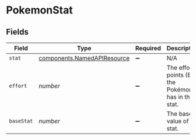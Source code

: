 # PokemonStat


## Fields

| Field                                                                      | Type                                                                       | Required                                                                   | Description                                                                |
| -------------------------------------------------------------------------- | -------------------------------------------------------------------------- | -------------------------------------------------------------------------- | -------------------------------------------------------------------------- |
| `stat`                                                                     | [components.NamedAPIResource](../../models/components/namedapiresource.md) | :heavy_minus_sign:                                                         | N/A                                                                        |
| `effort`                                                                   | *number*                                                                   | :heavy_minus_sign:                                                         | The effort points (EV) the Pokémon has in the stat.                        |
| `baseStat`                                                                 | *number*                                                                   | :heavy_minus_sign:                                                         | The base value of the stat.                                                |